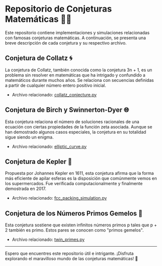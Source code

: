 # Repositorio de Conjeturas Matemáticas 🧮✨

Este repositorio contiene implementaciones y simulaciones relacionadas con famosas conjeturas matemáticas. A continuación, se presenta una breve descripción de cada conjetura y su respectivo archivo.

## Conjetura de Collatz 🌀
La conjetura de Collatz, también conocida como la conjetura 3n + 1, es un problema sin resolver en matemáticas que ha intrigado y confundido a matemáticos durante muchos años. Se relaciona con secuencias definidas a partir de cualquier número entero positivo inicial.
- Archivo relacionado: [collatz_conjecture.py](collatz_conjecture.py)

## Conjetura de Birch y Swinnerton-Dyer 🌐
Esta conjetura relaciona el número de soluciones racionales de una ecuación con ciertas propiedades de la función zeta asociada. Aunque se han demostrado algunos casos especiales, la conjetura en su totalidad sigue siendo un enigma.
- Archivo relacionado: [elliptic_curve.py](elliptic_curve.py)

## Conjetura de Kepler 🍊
Propuesta por Johannes Kepler en 1611, esta conjetura afirma que la forma más eficiente de apilar esferas es la disposición que comúnmente vemos en los supermercados. Fue verificada computacionalmente y finalmente demostrada en 2017.
- Archivo relacionado: [fcc_packing_simulation.py](fcc_packing_simulation.py)

## Conjetura de los Números Primos Gemelos 👥
Esta conjetura sostiene que existen infinitos números primos p tales que p + 2 también es primo. Estos pares se conocen como "primos gemelos".
- Archivo relacionado: [twin_primes.py](twin_primes.py)

---

Espero que encuentres este repositorio útil e intrigante. ¡Disfruta explorando el maravilloso mundo de las conjeturas matemáticas! 🌟
